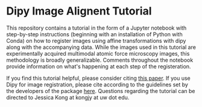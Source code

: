 # Dipy Image Alignent Tutorial
This repository contains a tutorial in the form of a Jupyter notebook with step-by-step instructions (beginning with an installation of Python with Conda) on how to register images using affine transformations with dipy along with the accompanying data. While the images used in this tutorial are experimentally acquired multimodal atomic force microscopy images, this methodology is broadly generalizable. Comments throughout the notebook provide information on what's happening at each step of the registeration. 

If you find this tutorial helpful, please consider citing [this paper](https://doi.org/10.1021/acs.jpclett.8b01003). If you use Dipy for image registration, please cite according to the guidelines set by the developers of the package [here](https://dipy.org/documentation/1.1.1./cite/#a-note-on-citing-our-work). Questions regarding the tutorial can be directed to Jessica Kong at kongjy at uw dot edu. 
